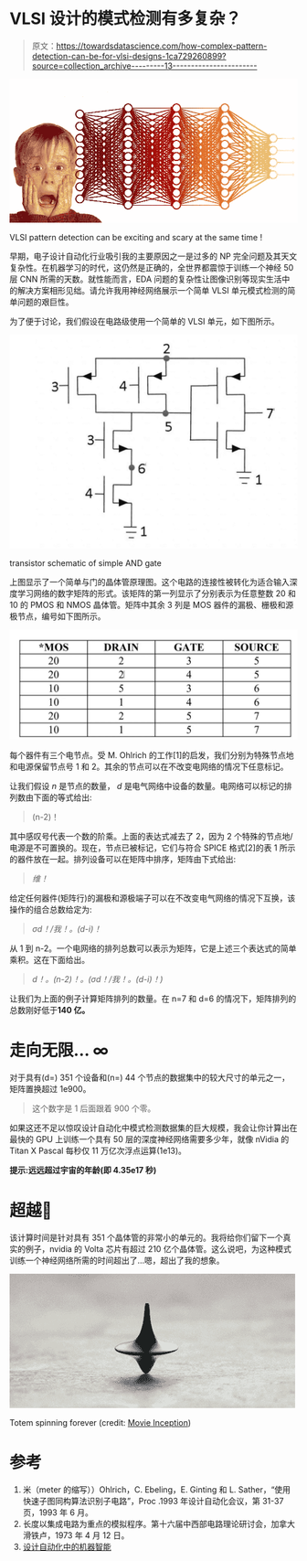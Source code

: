 # VLSI 设计的模式检测有多复杂？

> 原文：<https://towardsdatascience.com/how-complex-pattern-detection-can-be-for-vlsi-designs-1ca729260899?source=collection_archive---------13----------------------->

![](img/6e961eea4b34b9186f59353893ebac25.png)

VLSI pattern detection can be exciting and scary at the same time !

早期，电子设计自动化行业吸引我的主要原因之一是过多的 NP 完全问题及其天文复杂性。在机器学习的时代，这仍然是正确的，全世界都震惊于训练一个神经 50 层 CNN 所需的天数。就性能而言，EDA 问题的复杂性让图像识别等现实生活中的解决方案相形见绌。请允许我用神经网络展示一个简单 VLSI 单元模式检测的简单问题的艰巨性。

为了便于讨论，我们假设在电路级使用一个简单的 VLSI 单元，如下图所示。

![](img/3b9b4d3fda5aef05fcbd08754862c8b5.png)

transistor schematic of simple AND gate

上图显示了一个简单与门的晶体管原理图。这个电路的连接性被转化为适合输入深度学习网络的数字矩阵的形式。该矩阵的第一列显示了分别表示为任意整数 20 和 10 的 PMOS 和 NMOS 晶体管。矩阵中其余 3 列是 MOS 器件的漏极、栅极和源极节点，编号如下图所示。

![](img/7f4dff26bfddca65ba5722e6952048af.png)

每个器件有三个电节点。受 M. Ohlrich 的工作[1]的启发，我们分别为特殊节点地和电源保留节点号 1 和 2。其余的节点可以在不改变电网络的情况下任意标记。

让我们假设 *n* 是节点的数量， *d* 是电气网络中设备的数量。电网络可以标记的排列数由下面的等式给出:

> (n-2)！

其中感叹号代表一个数的阶乘。上面的表达式减去了 2，因为 2 个特殊的节点地/电源是不可置换的。现在，节点已被标记，它们与符合 SPICE 格式[2]的表 1 所示的器件放在一起。排列设备可以在矩阵中排序，矩阵由下式给出:

> *维！*

给定任何器件(矩阵行)的漏极和源极端子可以在不改变电气网络的情况下互换，该操作的组合总数给定为:

> *σd！/我！。(d-i)！*

从 1 到 n-2。一个电网络的排列总数可以表示为矩阵，它是上述三个表达式的简单乘积。这在下面给出。

> *d！。(n-2)！。(σd！/我！。(d-i)！)*

让我们为上面的例子计算矩阵排列的数量。在 n=7 和 d=6 的情况下，矩阵排列的总数刚好低于**140 亿。**

# **走向无限…** ∞

对于具有(d=) 351 个设备和(n=) 44 个节点的数据集中的较大尺寸的单元之一，矩阵置换超过 1e900。

> 这个数字是 1 后面跟着 900 个零。

如果这还不足以惊叹设计自动化中模式检测数据集的巨大规模，我会让你计算出在最快的 GPU 上训练一个具有 50 层的深度神经网络需要多少年，就像 nVidia 的 Titan X Pascal 每秒仅 11 万亿次浮点运算(1e13)。

**提示:远远超过宇宙的年龄(即 4.35e17 秒)**

# **超越👊**

该计算时间是针对具有 351 个晶体管的非常小的单元的。我将给你们留下一个真实的例子，nvidia 的 Volta 芯片有超过 210 亿个晶体管。这么说吧，为这种模式训练一个神经网络所需的时间超出了…嗯，超出了我的想象。

![](img/76977bafa859e14608c34c380ff05043.png)

Totem spinning forever (credit: [Movie Inception](https://en.wikipedia.org/wiki/Inception))

# 参考

1.  米（meter 的缩写））Ohlrich，C. Ebeling，E. Ginting 和 L. Sather，“使用快速子图同构算法识别子电路”，Proc .1993 年设计自动化会议，第 31-37 页，1993 年 6 月。
2.  长度以集成电路为重点的模拟程序。第十六届中西部电路理论研讨会，加拿大滑铁卢，1973 年 4 月 12 日。
3.  [设计自动化中的机器智能](http://amzn.to/2paZ53b)